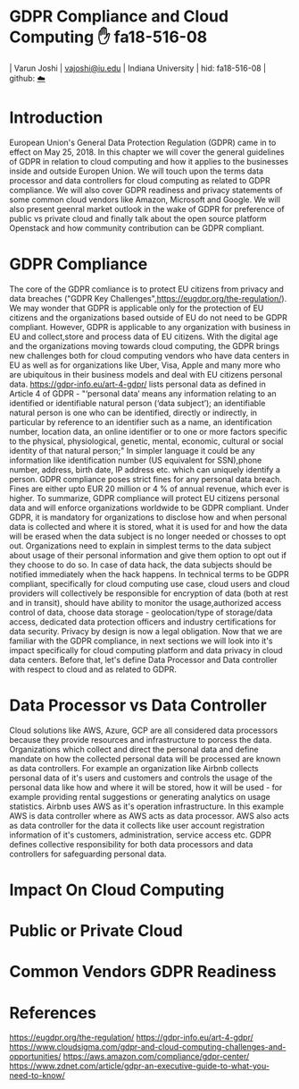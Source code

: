 # GDPR Compliance and Cloud Computing :hand: fa18-516-08

| Varun Joshi
| vajoshi@iu.edu
| Indiana University
| hid: fa18-516-08
| github: [:cloud:](https://github.com/cloudmesh-community/fa18-516-08/blob/master/chapter/GDPR.md)

# Introduction
European Union's General Data Protection Regulation (GDPR) came in to effect on May 25, 2018. In this chapter we will cover the general guidelines of GDPR in relation to cloud computing and how it applies to the businesses inside and outside Europen Union. We will touch upon the terms data processor and data controllers for cloud computing as related to GDPR compliance. We will also cover GDPR readiness and privacy statements of some common cloud vendors like Amazon, Microsoft and Google. We will also present geenral market outlook in the wake of GDPR for preference of public vs private cloud and finally talk about the open source platform Openstack and how community contribution can be GDPR compliant.

# GDPR Compliance
The core of the GDPR comliance is to protect EU citizens from privacy and data breaches ("GDPR Key Challenges",https://eugdpr.org/the-regulation/).
We may wonder that GDPR is applicable only for the protection of EU citizens and the organizations based outside of EU do not need to be GDPR compliant. However, GDPR is applicable to any organization with business in EU and collect,store and process data of EU citizens. With the digital age and the organizations moving towards cloud computing, the GDPR brings new challenges both for cloud computing vendors who have data centers in EU as well as for organizations like Uber, Visa, Apple and many more who are ubiquitous in their business models and deal with EU citizens personal data.
https://gdpr-info.eu/art-4-gdpr/  lists personal data as defined in Article 4 of GDPR - "‘personal data’ means any information relating to an identified or identifiable natural person (‘data subject’); an identifiable natural person is one who can be identified, directly or indirectly, in particular by reference to an identifier such as a name, an identification number, location data, an online identifier or to one or more factors specific to the physical, physiological, genetic, mental, economic, cultural or social identity of that natural person;" In simpler language it could be any information like identification number (US equivalent for SSN),phone number, address, birth date, IP address etc. which can uniquely identify a person.
GDPR compliance poses strict fines for any personal data breach. Fines are either upto EUR 20 million or 4 % of annual revenue, which ever is higher.
To summarize, GDPR compliance will protect EU citizens personal data and will enforce organizations worldwide to be GDPR compliant. Under GDPR, it is mandatory for organizations to disclose how and when personal data is collected and where it is stored, what it is used for and how the data will be erased when the data subject is no longer needed or chosses to opt out. Organizations need to explain in simplest terms to the data subject about usage of their personal information and give them option to opt out if they choose to do so. In case of data hack, the data subjects should be notified immediately when the hack happens.
In technical terms to be GDPR compliant, specifically for cloud computing use case, cloud users and cloud providers will collectively be responsible for encryption of data (both at rest and in transit), should have ability to monitor the usage,authorized access control of data, choose data storage - geolocation/type of storage/data access, dedicated data protection officers and industry certifications for data security. Privacy by design is now a legal obligation.
Now that we are familiar with the GDPR compliance, in next sections we will look into it's impact specifically for cloud computing platform and data privacy in cloud data centers. Before that, let's define Data Processor and Data controller with respect to cloud and as related to GDPR.

# Data Processor vs Data Controller
Cloud solutions like AWS, Azure, GCP are all considered data processors because they provide resources and infrastructure to porcess the data.
Organizations which collect and direct the personal data and define mandate on how the collected personal data will be processed are known as data controllers.
For example an organization like Airbnb collects personal data of it's users and customers and controls the usage of the personal data like how and where it will be stored, how it will be used - for example providing rental suggestions or generating analytics on usage statistics. Airbnb uses AWS as it's operation infrastructure. In this example AWS is data controller where as AWS acts as data processor.
AWS also acts as data controller for the data it collects like user account registration information of it's customers, administration, service access etc.
GDPR defines collective responsibility for both data processors and data controllers for safeguarding personal data.

# Impact On Cloud Computing

# Public or Private Cloud

# Common Vendors GDPR Readiness

# References
https://eugdpr.org/the-regulation/
https://gdpr-info.eu/art-4-gdpr/
https://www.cloudsigma.com/gdpr-and-cloud-computing-challenges-and-opportunities/
https://aws.amazon.com/compliance/gdpr-center/
https://www.zdnet.com/article/gdpr-an-executive-guide-to-what-you-need-to-know/
